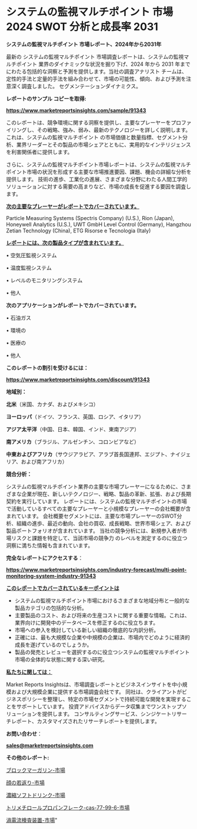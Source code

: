 # システムの監視マルチポイント 市場 2024 SWOT 分析と成長率 2031

<strong>システムの監視マルチポイント 市場レポート、2024年から2031年</strong>

最新の システムの監視マルチポイント 市場調査レポートは、システムの監視マルチポイント 業界のダイナミックな状況を掘り下げ、2024 年から 2031 年までにわたる包括的な洞察と予測を提供します。当社の調査アナリスト チームは、定性的手法と定量的手法を組み合わせて、市場の可能性、傾向、および予測を注意深く調査しました。 セグメンテーションダイナミクス。



<strong>レポートのサンプル コピーを取得:</strong> <a href=https://www.marketreportsinsights.com/sample/91343>

<strong><u>https://www.marketreportsinsights.com/sample/91343</u></strong></a>

このレポートは、競争環境に関する洞察を提供し、主要なプレーヤーをプロファイリングし、その戦略、強み、弱み、最新のテクノロジーを詳しく説明します。 これは、システムの監視マルチポイント の市場価値と数量指標、セグメント分析、業界リーダーとその製品の市場シェアとともに、実用的なインテリジェンスを利害関係者に提供します。

さらに、システムの監視マルチポイント市場レポートは、システムの監視マルチポイント市場の状況を形成する主要な市場推進要因、課題、機会の詳細な分析を提供します。 技術の進歩、工業化の進展、さまざまな分野にわたる人間工学的ソリューションに対する需要の高まりなど、市場の成長を促進する要因を調査します。



<strong><u>次の主要なプレーヤーがレポートでカバーされています。</u></strong>

Particle Measuring Systems (Spectris Company) (U.S.), Rion (Japan), Honeywell Analytics (U.S.), UWT GmbH Level Control (Germany), Hangzhou Zetian Technology (China), ETG Risorse e Tecnologia (Italy)



<strong><u><b>レポートには、次の製品タイプが含まれています。</b></u></strong>

• 空気圧監視システム

• 温度監視システム

• レベルのモニタリングシステム

• 他人



<strong><b>次のアプリケーションがレポートでカバーされています。</b></strong>

• 石油ガス

• 環境の

• 医療の

• 他人



<strong><b>このレポートの割引を受けるには：</b></strong><a href=https://www.marketreportsinsights.com/discount/91343>

<strong><u>https://www.marketreportsinsights.com/discount/91343</u></strong></a>



<strong>地域別：</strong>



<strong>北米</strong>（米国、カナダ、およびメキシコ）



<strong>ヨーロッパ</strong>（ドイツ、フランス、英国、ロシア、イタリア）



<strong>アジア太平洋</strong>（中国、日本、韓国、インド、東南アジア）



<strong>南アメリカ</strong>（ブラジル、アルゼンチン、コロンビアなど）



<strong>中東およびアフリカ</strong>（サウジアラビア、アラブ首長国連邦、エジプト、ナイジェリア、および南アフリカ）



<strong>競合分析：</strong>

システムの監視マルチポイント業界の主要な市場プレーヤーになるために、さまざまな企業が現在、新しいテクノロジー、戦略、製品の革新、拡張、および長期契約を実行しています。 レポートには、システムの監視マルチポイントの市場で活動しているすべての主要なプレーヤーと小規模なプレーヤーの会社概要が含まれています。 会社概要セグメントには、主要な市場プレーヤーのSWOT分析、組織の進歩、最近の動向、会社の買収、成長戦略、世界市場シェア、および製品ポートフォリオが含まれています。 当社の競争分析には、新規参入者が市場リスクと課題を特定して、当該市場の競争力 のレベルを測定するのに役立つ洞察に満ちた情報も含まれています。



<strong>完全なレポートにアクセスする</strong>：

<a href=https://www.marketreportsinsights.com/industry-forecast/multi-point-monitoring-system-industry-91343>

<strong><u>https://www.marketreportsinsights.com/industry-forecast/multi-point-monitoring-system-industry-91343</u></strong></a>



<strong><u><b>このレポートでカバーされているキーポイントは</b></u></strong>
<ul>
  <li>システムの監視マルチポイント市場におけるさまざまな地域分布と一般的な製品カテゴリの包括的な分析。</li>
  <li>主要製品のコスト、および将来の生産コストに関する重要な情報。これは、業界向けに開発中のデータベースを修正するのに役立ちます。</li>
  <li>市場への参入を検討している新しい組織の徹底的な内訳分析。</li>
  <li>正確には、最も大規模な企業や中規模の企業は、市場内でどのように経済的成長を遂げているのでしょうか。</li>
  <li>製品の発売とレビューを選択するのに役立つシステムの監視マルチポイント市場の全体的な状態に関する深い研究。</li>
</ul>


<strong><u><b>私たちに関しては：</b></u></strong>

Market Reports Insightsは、市場調査レポートとビジネスインサイトを中小規模および大規模企業に提供する市場調査会社です。 同社は、クライアントがビジネスポリシーを整理し、特定の市場セグメントで持続可能な開発を実現することをサポートしています。 投資アドバイスからデータ収集までワンストップソリューションを提供します。 コンサルティングサービス、シンジケートリサーチレポート、カスタマイズされたリサーチレポートを提供します。



<strong><b>お問い合わせ</b></strong>：

<a href=mailto:sales@marketreportsinsights.com>

<strong><u>sales@marketreportsinsights.com</u></strong></a>



<strong>その他のレポート:</strong>

<a href=https://www.linkedin.com/pulse/ブロックマーガリン-市場-2023-推進要因と成長機会-2030-data-dive-discoveries-24-analysis-es8ff/>ブロックマーガリン-市場</a>

<a href=https://www.linkedin.com/pulse/顔の若返り-市場-2023-年のダイナミクスとビジネストレンド-2030-wcbff/>顔の若返り-市場</a>

<a href=https://www.linkedin.com/pulse/濃縮ソフトドリンク-市場-2023-推進要因と成長機会-2030-analytics-achievers-24-analysis-0vxkf/>濃縮ソフトドリンク-市場</a>

<a href=https://www.linkedin.com/pulse/トリメチロールプロパンフレーク-cas-77-99-6-市場-2023-推進要因と成長機会-2030-pr-news-hub-b0e1f/>トリメチロールプロパンフレーク-cas-77-99-6-市場</a>

<a href=https://www.linkedin.com/pulse/渦電流検査装置-市場-2023-推進要因と成長機会-2030-consumer-connection-collective-360-hdhxf/>渦電流検査装置-市場</a>"
